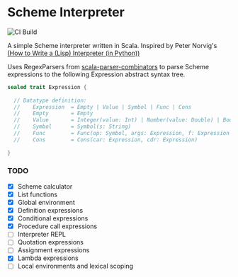 # Scheme Interpreter
![CI Build](https://github.com/hsm7/scheme-interpreter/actions/workflows/sbt.yml/badge.svg)

A simple Scheme interpreter written in Scala. Inspired by Peter Norvig's [(How to Write a (Lisp) Interpreter (in Python))](https://norvig.com/lispy.html)

Uses RegexParsers from [scala-parser-combinators](https://github.com/scala/scala-parser-combinators) to parse Scheme expressions
to the following Expression abstract syntax tree.

```scala
sealed trait Expression {
  
  // Datatype definition:
  //    Expression  = Empty | Value | Symbol | Func | Cons
  //    Empty       = Empty
  //    Value       = Integer(value: Int) | Number(value: Double) | Bool(value: Boolean) | Str(value: String)
  //    Symbol      = Symbol(s: String)
  //    Func        = Func(op: Symbol, args: Expression, f: Expression => Expression)
  //    Cons        = Cons(car: Expression, cdr: Expression)
  
}
```

### TODO
- [x] Scheme calculator
- [x] List functions
- [x] Global environment
- [x] Definition expressions
- [x] Conditional expressions
- [x] Procedure call expressions
- [ ] Interpreter REPL
- [ ] Quotation expressions
- [ ] Assignment expressions
- [x] Lambda expressions
- [ ] Local environments and lexical scoping
